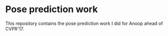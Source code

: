 # Pose prediction work

This repository contains the pose prediction work I did for Anoop ahead of
CVPR'17.
